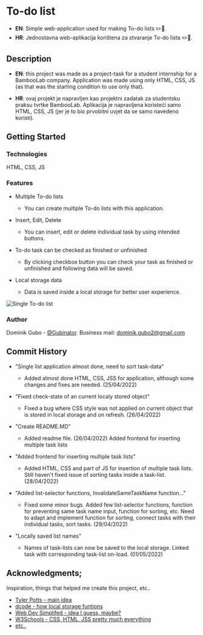 # To-do list

* **EN**: Simple web-application used for making To-do lists ✏️📝.
* **HR**: Jednostavna web-aplikacija korištena za stvaranje To-do lista ✏️📝.

## Description

* **EN**: 
this project was made as a project-task for a student internship for a BambooLab company. Application was made using only HTML, CSS, JS (as that was the starting condition to use only that).

* **HR**:
ovaj projekt je napravljen kao projektni zadatak za studentsku praksu tvrtke BambooLab. Aplikacija je napravljena koristeći samo HTML, CSS, JS (jer je to bio prvobitni uvjet da se samo navedeno koristi).  



## Getting Started

### Technologies

HTML, CSS, JS

### Features 

* Multiple To-do lists
   * You can create multiple To-do lists with this application.


* Insert, Edit, Delete
   * You can insert, edit or delete individual task by using intended buttons. 


* To-do task can be checked as finished or unfinished
   * By clicking checkbox button you can check your task as finished or unfinished and following data will be saved. 


* Local storage data
   * Data is saved inside a local storage for better user experience.

![Single To-do list](https://i.imgur.com/Mrg41xa.jpeg)

### Author

Dominik Gubo - [@Gubinator](https://github.com/Gubinator/).
Business mail: dominik.gubo2@gmail.com

## Commit History

* "Single list application almost done, need to sort task-data"
    * Added almost done HTML, CSS, JSS for application, although some changes and fixes are needed. (25/04/2022)
   
* "Fixed check-state of an current localy stored object"
    * Fixed a bug where CSS style was not applied on current object that is stored in local storage and on refresh. (26/04/2022)
    
* "Create README.MD"
    * Added readme file. (26/04/2022) Added frontend for inserting multiple task lists

* "Added frontend for inserting multiple task lists"
    * Added HTML, CSS and part of JS for insertion of multiple task lists. Still haven't fixed issue of sorting tasks inside a task-list. (28/04/2022)

* "Added list-selector functions, InvalidateSameTaskName function..."
    * Fixed some minor bugs. Added few list-selector functions, function for preventing same task name input, function for sorting, etc. Need to adapt and implement function for sorting, connect tasks with their individual tasks, sort tasks. (29/04/2022)  
    
* "Locally saved list names"
    * Names of task-lists can now be saved to the local storage. Linked task with corresponding task-list on-load. (01/05/2022)  


## Acknowledgments;

Inspiration, things that helped me create this project, etc..
* [Tyler Potts - main idea](https://www.youtube.com/watch?v=MkESyVB4oUw&ab_channel=TylerPotts)
* [dcode - how local storage funtions](https://www.youtube.com/watch?v=k8yJCeuP6I8&ab_channel=dcode)
* [Web Dev Simplifed - idea I guess, maybe?](https://www.youtube.com/watch?v=W7FaYfuwu70&t=2111s&ab_channel=WebDevSimplified)
* [W3Schools - CSS, HTML, JSS pretty much everything](https://www.w3schools.com/)
* [etc..](https://www.youtube.com/watch?v=_WH6cbwZ5m8&ab_channel=Jombo)

